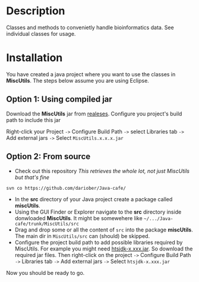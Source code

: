 # Description

Classes and methods to convenietly handle bioinformatics data. See individual classes for usage.

# Installation

You have created a java project where you want to use the classes in **MiscUtils**. The steps below assume you are using Eclipse.

## Option 1: Using compiled jar

Download the **MiscUtils** jar from [realeses](https://github.com/dariober/Java-cafe/releases). Configure you project's build path to include this jar 

Right-click your Project `->` Configure Build Path `->` select Libraries tab `->` Add external jars `->` Select `MiscUtils.x.x.x.jar`

## Option 2: From source

* Check out this repository *This retrieves the whole lot, not just MiscUtils but that's fine*
```
svn co https://github.com/dariober/Java-cafe/
```

* In the **src** directory of your Java project create a package called **miscUtils**.
* Using the GUI Finder or Explorer navigate to the **src** directory inside donwloaded **MiscUtils**. It might be somewehere like `~/.../Java-cafe/trunk/MiscUtils/src`
* Drag and drop some or all the content of `src` into the package **miscUtils**. The main dir in `MiscUtils/src` can (should) be skipped.
* Configure the project build path to add possible libraries required by MiscUtils. 
For example you might need [htsjdk-x.xxx.jar](https://github.com/broadinstitute/picard/releases/). 
So download the required jar files. Then right-click on the project `->` Configure Build Path `->` Libraries tab `->` Add external jars `->` Select `htsjdk-x.xxx.jar`

Now you should be ready to go.


